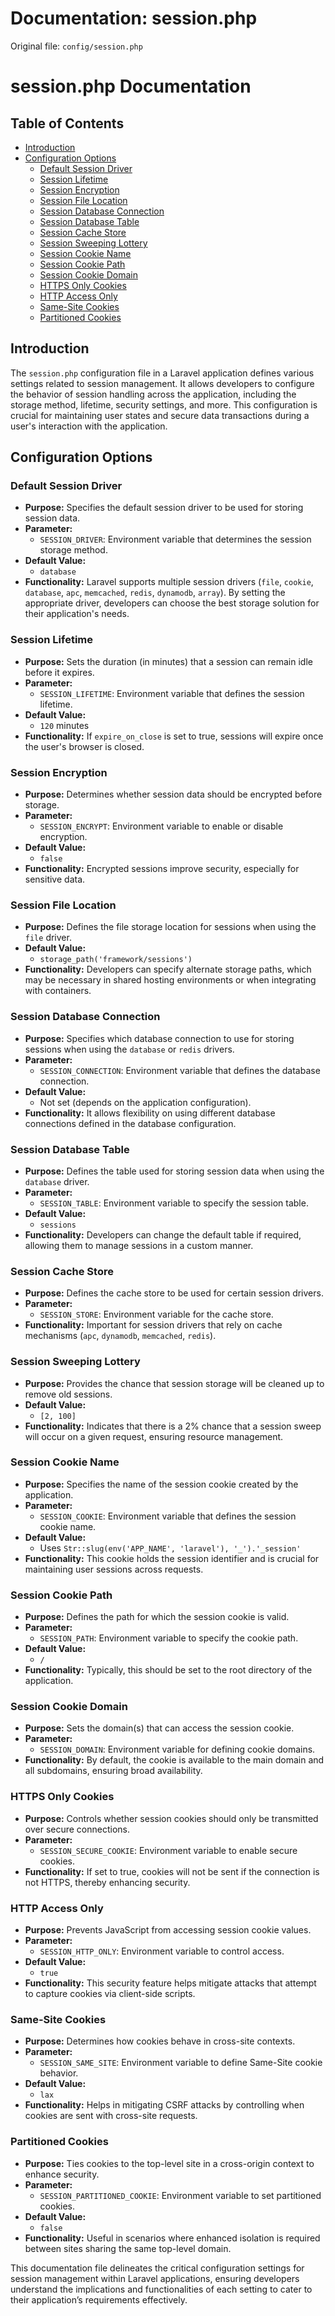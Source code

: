 # Documentation: session.php

Original file: `config/session.php`

# session.php Documentation

## Table of Contents
- [Introduction](#introduction)
- [Configuration Options](#configuration-options)
    - [Default Session Driver](#default-session-driver)
    - [Session Lifetime](#session-lifetime)
    - [Session Encryption](#session-encryption)
    - [Session File Location](#session-file-location)
    - [Session Database Connection](#session-database-connection)
    - [Session Database Table](#session-database-table)
    - [Session Cache Store](#session-cache-store)
    - [Session Sweeping Lottery](#session-sweeping-lottery)
    - [Session Cookie Name](#session-cookie-name)
    - [Session Cookie Path](#session-cookie-path)
    - [Session Cookie Domain](#session-cookie-domain)
    - [HTTPS Only Cookies](#https-only-cookies)
    - [HTTP Access Only](#http-access-only)
    - [Same-Site Cookies](#same-site-cookies)
    - [Partitioned Cookies](#partitioned-cookies)

## Introduction
The `session.php` configuration file in a Laravel application defines various settings related to session management. It allows developers to configure the behavior of session handling across the application, including the storage method, lifetime, security settings, and more. This configuration is crucial for maintaining user states and secure data transactions during a user's interaction with the application.

## Configuration Options

### Default Session Driver
- **Purpose:** Specifies the default session driver to be used for storing session data.
- **Parameter:** 
  - `SESSION_DRIVER`: Environment variable that determines the session storage method.
- **Default Value:** 
  - `database`
- **Functionality:** Laravel supports multiple session drivers (`file`, `cookie`, `database`, `apc`, `memcached`, `redis`, `dynamodb`, `array`). By setting the appropriate driver, developers can choose the best storage solution for their application's needs.

### Session Lifetime
- **Purpose:** Sets the duration (in minutes) that a session can remain idle before it expires.
- **Parameter:** 
  - `SESSION_LIFETIME`: Environment variable that defines the session lifetime.
- **Default Value:** 
  - `120` minutes
- **Functionality:** If `expire_on_close` is set to true, sessions will expire once the user's browser is closed.

### Session Encryption
- **Purpose:** Determines whether session data should be encrypted before storage.
- **Parameter:** 
  - `SESSION_ENCRYPT`: Environment variable to enable or disable encryption.
- **Default Value:** 
  - `false`
- **Functionality:** Encrypted sessions improve security, especially for sensitive data.

### Session File Location
- **Purpose:** Defines the file storage location for sessions when using the `file` driver.
- **Default Value:** 
  - `storage_path('framework/sessions')`
- **Functionality:** Developers can specify alternate storage paths, which may be necessary in shared hosting environments or when integrating with containers.

### Session Database Connection
- **Purpose:** Specifies which database connection to use for storing sessions when using the `database` or `redis` drivers.
- **Parameter:** 
  - `SESSION_CONNECTION`: Environment variable that defines the database connection.
- **Default Value:** 
  - Not set (depends on the application configuration).
- **Functionality:** It allows flexibility on using different database connections defined in the database configuration.

### Session Database Table
- **Purpose:** Defines the table used for storing session data when using the `database` driver.
- **Parameter:** 
  - `SESSION_TABLE`: Environment variable to specify the session table.
- **Default Value:** 
  - `sessions`
- **Functionality:** Developers can change the default table if required, allowing them to manage sessions in a custom manner.

### Session Cache Store
- **Purpose:** Defines the cache store to be used for certain session drivers.
- **Parameter:** 
  - `SESSION_STORE`: Environment variable for the cache store.
- **Functionality:** Important for session drivers that rely on cache mechanisms (`apc`, `dynamodb`, `memcached`, `redis`).

### Session Sweeping Lottery
- **Purpose:** Provides the chance that session storage will be cleaned up to remove old sessions.
- **Default Value:** 
  - `[2, 100]`
- **Functionality:** Indicates that there is a 2% chance that a session sweep will occur on a given request, ensuring resource management.

### Session Cookie Name
- **Purpose:** Specifies the name of the session cookie created by the application.
- **Parameter:** 
  - `SESSION_COOKIE`: Environment variable that defines the session cookie name.
- **Default Value:** 
  - Uses `Str::slug(env('APP_NAME', 'laravel'), '_').'_session'`
- **Functionality:** This cookie holds the session identifier and is crucial for maintaining user sessions across requests.

### Session Cookie Path
- **Purpose:** Defines the path for which the session cookie is valid.
- **Parameter:** 
  - `SESSION_PATH`: Environment variable to specify the cookie path.
- **Default Value:** 
  - `/`
- **Functionality:** Typically, this should be set to the root directory of the application.

### Session Cookie Domain
- **Purpose:** Sets the domain(s) that can access the session cookie.
- **Parameter:** 
  - `SESSION_DOMAIN`: Environment variable for defining cookie domains.
- **Functionality:** By default, the cookie is available to the main domain and all subdomains, ensuring broad availability.

### HTTPS Only Cookies
- **Purpose:** Controls whether session cookies should only be transmitted over secure connections.
- **Parameter:** 
  - `SESSION_SECURE_COOKIE`: Environment variable to enable secure cookies.
- **Functionality:** If set to true, cookies will not be sent if the connection is not HTTPS, thereby enhancing security.

### HTTP Access Only
- **Purpose:** Prevents JavaScript from accessing session cookie values.
- **Parameter:** 
  - `SESSION_HTTP_ONLY`: Environment variable to control access.
- **Default Value:** 
  - `true`
- **Functionality:** This security feature helps mitigate attacks that attempt to capture cookies via client-side scripts.

### Same-Site Cookies
- **Purpose:** Determines how cookies behave in cross-site contexts.
- **Parameter:** 
  - `SESSION_SAME_SITE`: Environment variable to define Same-Site cookie behavior.
- **Default Value:** 
  - `lax`
- **Functionality:** Helps in mitigating CSRF attacks by controlling when cookies are sent with cross-site requests.

### Partitioned Cookies
- **Purpose:** Ties cookies to the top-level site in a cross-origin context to enhance security.
- **Parameter:** 
  - `SESSION_PARTITIONED_COOKIE`: Environment variable to set partitioned cookies.
- **Default Value:** 
  - `false`
- **Functionality:** Useful in scenarios where enhanced isolation is required between sites sharing the same top-level domain. 

This documentation file delineates the critical configuration settings for session management within Laravel applications, ensuring developers understand the implications and functionalities of each setting to cater to their application’s requirements effectively.